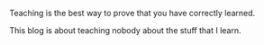 Teaching is the best way to prove that you have correctly learned.

This blog is about teaching nobody about the stuff that I learn.
